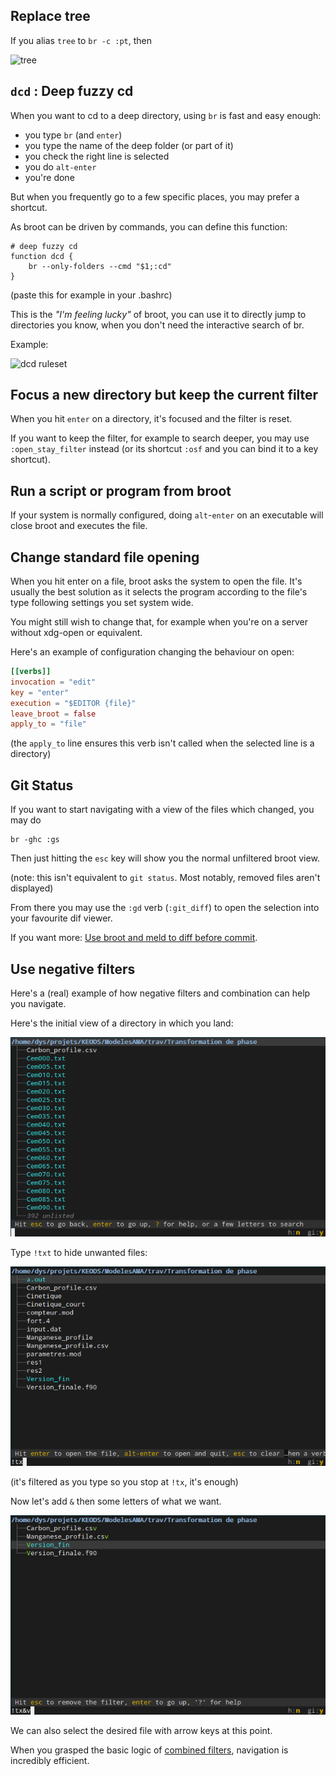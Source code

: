 ## Replace tree

If you alias `tree` to `br -c :pt`, then

![tree](../img/20200710-alias-tree.png)

## `dcd` : Deep fuzzy cd

When you want to cd to a deep directory, using `br` is fast and easy enough:

* you type `br` (and `enter`)
* you type the name of the deep folder (or part of it)
* you check the right line is selected
* you do `alt-enter`
* you're done

But when you frequently go to a few specific places, you may prefer a shortcut.

As broot can be driven by commands, you can define this function:

	# deep fuzzy cd
	function dcd {
		br --only-folders --cmd "$1;:cd"
	}

(paste this for example in your .bashrc)

This is the *"I'm feeling lucky"* of broot, you can use it to directly jump to directories you know, when you don't need the interactive search of br.

Example:

![dcd ruleset](img/20190122-dcd_rulset.png)

## Focus a new directory but keep the current filter

When you hit `enter` on a directory, it's focused and the filter is reset.

If you want to keep the filter, for example to search deeper, you may use `:open_stay_filter` instead (or its shortcut `:osf` and you can bind it to a key shortcut).

## Run a script or program from broot

If your system is normally configured, doing `alt`-`enter` on an executable will close broot and executes the file.

## Change standard file opening

When you hit enter on a file, broot asks the system to open the file. It's usually the best solution as it selects the program according to the file's type following settings you set system wide.

You might still wish to change that, for example when you're on a server without xdg-open or equivalent.

Here's an example of configuration changing the behaviour on open:

```toml
[[verbs]]
invocation = "edit"
key = "enter"
execution = "$EDITOR {file}"
leave_broot = false
apply_to = "file"
```

(the `apply_to` line ensures this verb isn't called when the selected line is a directory)


## Git Status

If you want to start navigating with a view of the files which changed, you may do

    br -ghc :gs

Then just hitting the `esc` key will show you the normal unfiltered broot view.

(note: this isn't equivalent to `git status`. Most notably, removed files aren't displayed)

From there you may use the `:gd` verb (`:git_diff`) to open the selection into your favourite dif viewer.

If you want more: [Use broot and meld to diff before commit](https://dystroy.org/blog/gg/).

## Use negative filters

Here's a (real) example of how negative filters and combination can help you navigate.

Here's the initial view of a directory in which you land:

![initial view](img/20200709-combneg-1.png)

Type `!txt` to hide unwanted files:

![without txt](img/20200709-combneg-2.png)

(it's filtered as you type so you stop at `!tx`, it's enough)

Now let's add `&` then some letters of what we want.

![on target](img/20200709-combneg-3.png)

We can also select the desired file with arrow keys at this point.

When you grasped the basic logic of [combined filters](../input/#combining-filtering-patterns), navigation is incredibly efficient.

